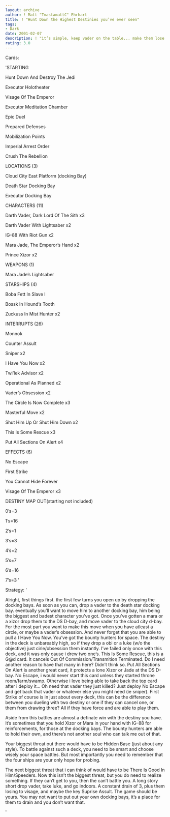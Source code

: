 ```yaml
---
layout: archive
author: ! Matt "TmastamattC" Ehrhart
title: ! "Hunt Down the Highest Destinies you’ve ever seen"
tags:
- Dark
date: 2001-02-07
description: ! "it’s simple, keep vader on the table... make them lose to visage, drain for the little that you have. keep the ships for a pick and choose kind of battle."
rating: 3.0
---
```

Cards: 

'STARTING

Hunt Down And Destroy The Jedi

Executor Holotheater

Visage Of The Emperor

Executor Meditation Chamber

Epic Duel

Prepared Defenses

Mobilization Points

Imperial Arrest Order

Crush The Rebellion


LOCATIONS (3)

Cloud City East Platform (docking Bay)

Death Star Docking Bay

Executor Docking Bay


CHARACTERS (11)

Darth Vader, Dark Lord Of The Sith x3

Darth Vader With Lightsaber x2

IG-88 With Riot Gun x2

Mara Jade, The Emperor’s Hand x2

Prince Xizor x2


WEAPONS (1)

Mara Jade’s Lightsaber


STARSHIPS (4)

Boba Fett In Slave I

Bossk In Hound’s Tooth

Zuckuss In Mist Hunter x2


INTERRUPTS (26)

Monnok

Counter Assult

Sniper x2

I Have You Now x2

Twi’lek Advisor x2

Operational As Planned x2

Vader’s Obsession x2

The Circle Is Now Complete x3

Masterful Move x2

Shut Him Up Or Shut Him Down x2

This Is Some Rescue x3

Put All Sections On Alert x4


EFFECTS (6)

No Escape 

First Strike

You Cannot Hide Forever

Visage Of The Emperor x3


DESTINY MAP OUT(starting not included)

0’s=3

1’s=16

2’s=1

3’s=3

4’s=2

5’s=7

6’s=16

7’s=3 '

Strategy: '

Alright, first things first. the first few turns you open up by dropping the docking bays. As soon as you can, drop a vader to the death star docking bay. eventually you’ll want to move him to another docking bay, him being the biggest and badest character you’ve got. Once you’ve gotten a mara or a xizor drop them to the DS D-bay, and move vader to the cloud city d-bay. For the most part you want to make this move when you have atleast a circle, or maybe a vader’s obsession. And never forget that you are able to pull a I Have You Now. You’ve got the bounty hunters for space. The destiny in the deck is unbareably high, so if they drop a obi or a luke (w/o the objective) just cirle/obsession them instantly. I’ve failed only once with this deck, and it was only cause i drew two one’s. This Is Some Rescue, this is a G@d card. It cancels Out Of Commission/Transmition Terminated. Do I need another reason to have that many in here? Didn’t think so. Put All Sections On Alert is another great card, it protects a lone Xizor or Jade at the DS D-bay. No Escape, i would never start this card unless they started throne room/farm/swamp. Otherwise i love being able to take back the top card after i deploy it... Oh need that vader they just killed? Just deploy No Escape and get back that vader or whatever else you might need (ie sniper). First Strike of course is in just about every deck, this can be the difference between you dueling with two destiny or one if they can cancel one, or them from drawing three? All if they have force and are able to play them. 

Aside from this battles are almost a definate win with the destiny you have. It’s sometimes that you hold Xizor or Mara in your hand with IG-88 for reinforcements, for those at the docking bays. The bounty hunters are able to hold their own, and there’s not another soul who can talk me out of that. 

Your biggest threat out there would have to be Hidden Base (just about any style). To battle against such a deck, you need to be smart and choose wisely your space battles. But most importantly you need to remember that the four ships are your only hope for probing. 

The next biggest threat that i can think of would have to be There Is Good In Him/Speeders. Now this isn’t the biggest threat, but you do need to realize something. If they can’t get to you, then the can’t battle you. A long story short drop vader, take luke, and go indoors. A constant drain of 3, plus them losing to visage, and maybe the key Suprise Assult. The game should be yours. You may not want to put out your own docking bays, it’s a place for them to drain and you don’t want that.

'